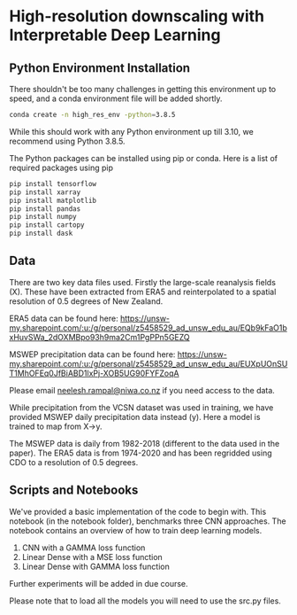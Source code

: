 # High-resolution downscaling with Interpretable Deep Learning

## Python Environment Installation 
There shouldn't be too many challenges in getting this environment up to speed, and a conda environment file will be added shortly. 
```bash
conda create -n high_res_env -python=3.8.5
```
While this should work with any Python environment up till 3.10, we recommend using Python 3.8.5. 

The Python packages can be installed using pip or conda. Here is a list of required packages using pip
```bash
pip install tensorflow
pip install xarray 
pip install matplotlib
pip install pandas
pip install numpy
pip install cartopy
pip install dask
```

## Data
There are two key data files used. Firstly the large-scale reanalysis fields (X). These have been extracted from ERA5 and reinterpolated to a spatial resolution of 0.5 degrees of New Zealand. 

ERA5 data can be found here: https://unsw-my.sharepoint.com/:u:/g/personal/z5458529_ad_unsw_edu_au/EQb9kFaO1bxHuvSWa_2dOXMBpo93h9ma2Cm1PgPPn5GEZQ

MSWEP precipitation data can be found here: https://unsw-my.sharepoint.com/:u:/g/personal/z5458529_ad_unsw_edu_au/EUXpUOnSUT1MhOFEq0JfBiABD1lxPj-XOB5UG90FYFZoqA

Please email neelesh.rampal@niwa.co.nz if you need access to the data. 

While precipitation from the VCSN dataset was used in training, we have provided MSWEP daily precipitation data instead (y). Here a model is trained to map from X->y. 

The MSWEP data is daily from 1982-2018 (different to the data used in the paper). The ERA5 data is from 1974-2020 and has been regridded using CDO to a resolution of 0.5 degrees. 

## Scripts and Notebooks
We've provided a basic implementation of the code to begin with. This notebook (in the notebook folder), benchmarks three CNN approaches. The notebook contains an overview of how to train deep learning models. 

1. CNN with a GAMMA loss function
2. Linear Dense with a MSE loss function
3. Linear Dense with GAMMA loss function

Further experiments will be added in due course. 

Please note that to load all the models you will need to use the src.py files. 

